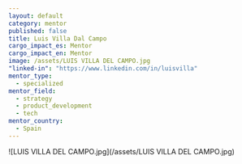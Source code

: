 ```yaml
---
layout: default
category: mentor
published: false
title: Luis Villa Dal Campo
cargo_impact_es: Mentor
cargo_impact_en: Mentor
image: /assets/LUIS VILLA DEL CAMPO.jpg
"linked-in": "https://www.linkedin.com/in/luisvilla"
mentor_type: 
  - specialized
mentor_field: 
  - strategy
  - product_development
  - tech
mentor_country: 
  - Spain
---
```


![LUIS VILLA DEL CAMPO.jpg](/assets/LUIS VILLA DEL CAMPO.jpg)